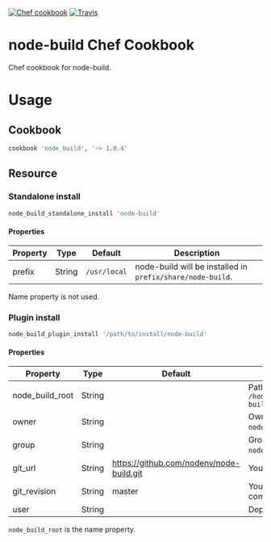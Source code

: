 [![Chef cookbook](https://img.shields.io/cookbook/v/node_build.svg)]()
[![Travis](https://img.shields.io/travis/afaundez/node-build-cookbook.svg)]()
# node-build Chef Cookbook

Chef cookbook for node-build.

# Usage

## Cookbook

```ruby
cookbook 'node_build', '~> 1.0.4'
```

## Resource

### Standalone install

```ruby
node_build_standalone_install 'node-build'
```

#### Properties

| Property  | Type    | Default       | Description |
| --------- | ------- | ------------- | ----------- |
| prefix    | String  | `/usr/local`  | node-build will be installed in `prefix/share/node-build`. |

Name property is not used.

### Plugin install

```ruby
node_build_plugin_install '/path/to/install/node-build'
```

#### Properties

| Property        | Type    | Default                                   | Description |
| --------------- | ------- | ----------------------------------------  | ----------- |
| node_build_root | String  |                                           | Path to install node-build: `/home/myuser/.nodenv/plugins/node-build` |
| owner           | String  |                                           | Owner responsible of `node_build_path`.  |
| group           | String  |                                           | Group responsible of `node_build_path`.  |
| git_url         | String  | https://github.com/nodenv/node-build.git  | You can give an alternative git URL  |
| git_revision    | String  | master                                    | You can choose a branch, tag, or commit to be synchronized with git  |
| user            | String  |                                           | Deprecated. Use `owner` instead  |

`node_build_root` is the name property.